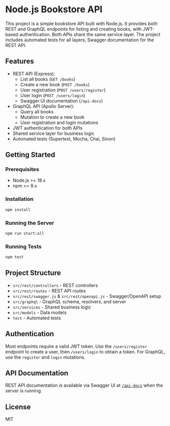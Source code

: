 # Node.js Bookstore API

This project is a simple bookstore API built with Node.js. It provides both REST and GraphQL endpoints for listing and creating books, with JWT-based authentication. Both APIs share the same service layer. The project includes automated tests for all layers, Swagger documentation for the REST API.

## Features
- REST API (Express):
  - List all books (`GET /books`)
  - Create a new book (`POST /books`)
  - User registration (`POST /users/register`)
  - User login (`POST /users/login`)
  - Swagger UI documentation (`/api-docs`)
- GraphQL API (Apollo Server):
  - Query all books
  - Mutation to create a new book
  - User registration and login mutations
- JWT authentication for both APIs
- Shared service layer for business logic
- Automated tests (Supertest, Mocha, Chai, Sinon)

## Getting Started

### Prerequisites
- Node.js >= 18.x
- npm >= 9.x

### Installation
```sh
npm install
```

### Running the Server
```sh
npm run start:all
```

### Running Tests
```sh
npm test
```

## Project Structure
- `src/rest/controllers` - REST controllers
- `src/rest/routes` - REST API routes
- `src/rest/swagger.js` & `src/rest/openapi.js` - Swagger/OpenAPI setup
- `src/graphql` - GraphQL schema, resolvers, and server
- `src/services` - Shared business logic
- `src/models` - Data models
- `test` - Automated tests

## Authentication
Most endpoints require a valid JWT token. Use the `/users/register` endpoint to create a user, then `/users/login` to obtain a token. For GraphQL, use the `register` and `login` mutations.

## API Documentation
REST API documentation is available via Swagger UI at [`/api-docs`](http://localhost:3000/api-docs) when the server is running.

## License
MIT
